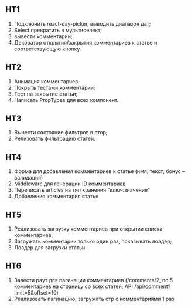 ## HT1
1. Подключить react-day-picker, выводить диапазон дат;
2. Select превратить в мультиселект;
3. вывести комментарии;
4. Декоратор открытия/закрытия комментариев к статье и соответствующую кнопку.

## HT2
1. Анимация комментариев;
2. Покрыть тестами комментарии;
3. Тест на закрытие статьи;
4. Написать PropTypes для всех компонент.

## HT3
1. Вынести состояние фильтров в стор;
2. Релизовать фильтрацию статей.

## HT4
1. Форма для добавления комментариев к статье (имя, текст; бонус – валидация)
2. Middleware для генерации ID комментариев
3. Переписать articles на тип хранения "ключ:значение"
4. Добавления комментария статье

## HT5
1. Реализовать загрузку комментариев при открытии списка комментариев;
2. Загружать комментарии только один раз, показывать лоадер;
3. Лоадер для загрузки статьи.

## HT6
1. Завести раут для пагинации комментариев (/comments/2, по 5 комментариев на страницу со всех статей; API /api/comment?limit=5&offset=10)
2. Реализовать пагинацию, загружать стр с комментариями 1 раз
